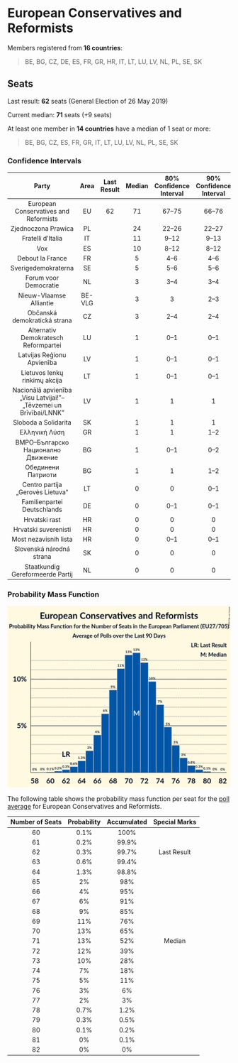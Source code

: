 # European Conservatives and Reformists

Members registered from **16 countries**:

> BE, BG, CZ, DE, ES, FR, GR, HR, IT, LT, LU, LV, NL, PL, SE, SK

## Seats

Last result: **62** seats (General Election of 26 May 2019)

Current median: **71** seats (+9 seats)

At least one member in **14 countries** have a median of 1 seat or more:

> BE, BG, CZ, ES, FR, GR, IT, LT, LU, LV, NL, PL, SE, SK

### Confidence Intervals

| Party | Area | Last Result | Median | 80% Confidence Interval | 90% Confidence Interval | 95% Confidence Interval | 99% Confidence Interval |
|:-----:|:----:|:-----------:|:------:|:-----------------------:|:-----------------------:|:-----------------------:|:-----------------------:|
| European Conservatives and Reformists | EU | 62 | 71 | 67–75 | 66–76 | 65–77 | 62–78 |
| Zjednoczona Prawica | PL | | 24 | 22–26 | 22–27 | 21–27 | 21–28 |
| Fratelli d’Italia | IT | | 11 | 9–12 | 9–13 | 8–13 | 8–14 |
| Vox | ES | | 10 | 8–12 | 8–12 | 8–12 | 7–13 |
| Debout la France | FR | | 5 | 4–6 | 4–6 | 0–6 | 0–7 |
| Sverigedemokraterna | SE | | 5 | 5–6 | 5–6 | 4–7 | 4–7 |
| Forum voor Democratie | NL | | 3 | 3–4 | 3–4 | 3–4 | 2–4 |
| Nieuw-Vlaamse Alliantie | BE-VLG | | 3 | 3 | 2–3 | 2–3 | 2–3 |
| Občanská demokratická strana | CZ | | 3 | 2–4 | 2–4 | 2–4 | 2–4 |
| Alternativ Demokratesch Reformpartei | LU | | 1 | 0–1 | 0–1 | 0–1 | 0–1 |
| Latvijas Reģionu Apvienība | LV | | 1 | 0–1 | 0–1 | 0–1 | 0–1 |
| Lietuvos lenkų rinkimų akcija | LT | | 1 | 0–1 | 0–1 | 0–1 | 0–1 |
| Nacionālā apvienība „Visu Latvijai!”–„Tēvzemei un Brīvībai/LNNK” | LV | | 1 | 1 | 1 | 1 | 1 |
| Sloboda a Solidarita | SK | | 1 | 1 | 1 | 1 | 1 |
| Ελληνική Λύση | GR | | 1 | 1 | 1–2 | 1–2 | 1–2 |
| ВМРО–Българско Национално Движение | BG | | 1 | 0–1 | 0–2 | 0–2 | 0–2 |
| Обединени Патриоти | BG | | 1 | 1 | 1–2 | 1–2 | 1–2 |
| Centro partija „Gerovės Lietuva“ | LT | | 0 | 0 | 0–1 | 0–1 | 0–1 |
| Familienpartei Deutschlands | DE | | 0 | 0–1 | 0–1 | 0–1 | 0–1 |
| Hrvatski rast | HR | | 0 | 0 | 0 | 0 | 0 |
| Hrvatski suverenisti | HR | | 0 | 0 | 0 | 0 | 0 |
| Most nezavisnih lista | HR | | 0 | 0–1 | 0–1 | 0–1 | 0–1 |
| Slovenská národná strana | SK | | 0 | 0 | 0 | 0 | 0 |
| Staatkundig Gereformeerde Partij | NL | | 0 | 0 | 0 | 0 | 0 |

### Probability Mass Function

![Graph with seats probability mass function not yet produced](average-2020-03-31-seats-pmf-europeanconservativesandreformists.png "Seats Probability Mass Function")

The following table shows the probability mass function per seat for the [poll average](average-2020-03-31.html) for European Conservatives and Reformists.

| Number of Seats | Probability | Accumulated | Special Marks |
|:---------------:|:-----------:|:-----------:|:-------------:|
| 60 | 0.1% | 100% |  |
| 61 | 0.2% | 99.9% |  |
| 62 | 0.3% | 99.7% | Last Result |
| 63 | 0.6% | 99.4% |  |
| 64 | 1.3% | 98.8% |  |
| 65 | 2% | 98% |  |
| 66 | 4% | 95% |  |
| 67 | 6% | 91% |  |
| 68 | 9% | 85% |  |
| 69 | 11% | 76% |  |
| 70 | 13% | 65% |  |
| 71 | 13% | 52% | Median |
| 72 | 12% | 39% |  |
| 73 | 10% | 28% |  |
| 74 | 7% | 18% |  |
| 75 | 5% | 11% |  |
| 76 | 3% | 6% |  |
| 77 | 2% | 3% |  |
| 78 | 0.7% | 1.2% |  |
| 79 | 0.3% | 0.5% |  |
| 80 | 0.1% | 0.2% |  |
| 81 | 0% | 0.1% |  |
| 82 | 0% | 0% |  |



